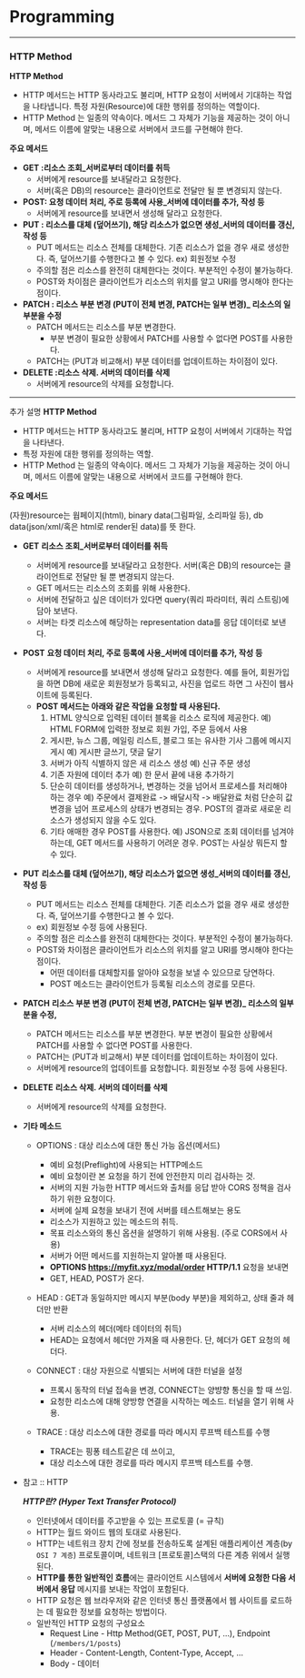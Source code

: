 
# Programming

---
### HTTP Method

**HTTP Method**

- HTTP 메서드는 HTTP 동사라고도 불리며, HTTP 요청이 서버에서 기대하는 작업을 나타냅니다. 특정 자원(Resource)에 대한 행위를 정의하는 역할이다.
- HTTP Method 는 일종의 약속이다. 메서드 그 자체가 기능을 제공하는 것이 아니며, 메서드 이름에 알맞는 내용으로 서버에서 코드를 구현해야 한다.

**주요 메서드**

- **GET :리소스 조회_서버로부터 데이터를 취득**
    - 서버에게 resource를 보내달라고 요청한다.
    - 서버(혹은 DB)의 resource는 클라이언트로 전달만 될 뿐 변경되지 않는다.
- **POST: 요청 데이터 처리, 주로 등록에 사용_서버에 데이터를 추가, 작성 등**
    - 서버에게 resource를 보내면서 생성해 달라고 요청한다.
- **PUT :  리소스를 대체 (덮어쓰기), 해당 리소스가 없으면 생성_서버의 데이터를 갱신, 작성 등**
    - PUT 메서드는 리소스 전체를 대체한다. 기존 리소스가 없을 경우 새로 생성한다.
      즉, 덮어쓰기를 수행한다고 볼 수 있다. ex) 회원정보 수정
    - 주의할 점은 리소스를 완전히 대체한다는 것이다. 부분적인 수정이 불가능하다.
    - POST와 차이점은 클라이언트가 리소스의 위치를 알고 URI를 명시해야 한다는 점이다.
- **PATCH : 리소스 부분 변경 (PUT이 전체 변경,  PATCH는 일부 변경)_ 리소스의 일부분을 수정**
    - PATCH 메서드는 리소스를 부분 변경한다.
        - 부분 변경이 필요한 상황에서 PATCH를 사용할 수 없다면 POST를 사용한다.
    - PATCH는 (PUT과 비교해서) 부분 데이터를 업데이트하는 차이점이 있다.
- **DELETE :리소스 삭제. 서버의 데이터를 삭제**
    - 서버에게 resource의 삭제를 요청합니다.

---
추가 설명
**HTTP Method**

- HTTP 메서드는 HTTP 동사라고도 불리며, HTTP 요청이 서버에서 기대하는 작업을 나타낸다.
- 특정 자원에 대한 행위를 정의하는 역할.
- HTTP Method 는 일종의 약속이다. 메서드 그 자체가 기능을 제공하는 것이 아니며, 메서드 이름에 알맞는 내용으로 서버에서 코드를 구현해야 한다.

**주요 메서드**

(자원)resource는 웝페이지(html), binary data(그림파일, 소리파일 등), db data(json/xml/혹은 html로 render된 data)를 뜻 한다.

- **GET**
  **리소스 조회_서버로부터 데이터를 취득**
  - 서버에게 resource를 보내달라고 요청한다.
    서버(혹은 DB)의 resource는 클라이언트로 전달만 될 뿐 변경되지 않는다.
  - GET 메서드는 리소스의 조회를 위해 사용한다.
  - 서버에 전달하고 싶은 데이터가 있다면 query(쿼리 파라미터, 쿼리 스트링)에 담아 보낸다.
  - 서버는 타겟 리소스에 해당하는 representation data를 응답 데이터로 보낸다.
  

- **POST**
  **요청 데이터 처리, 주로 등록에 사용_서버에 데이터를 추가, 작성 등**
  - 서버에게 resource를 보내면서 생성해 달라고 요청한다.
    예를 들어, 회원가입을 하면 DB에 새로운 회원정보가 등록되고, 사진을 업로드 하면 그 사진이 웹사이트에 등록된다.
  - **POST 메서드는 아래와 같은 작업을 요청할 때 사용된다.**
    1. HTML 양식으로 입력된 데이터 블록을 리소스 로직에 제공한다.
       예) HTML FORM에 입력한 정보로 회원 가입, 주문 등에서 사용
    2. 게시판, 뉴스 그룹, 메일링 리스트, 블로그 또는 유사한 기사 그룹에 메시지 게시
       예) 게시판 글쓰기, 댓글 달기
    3. 서버가 아직 식별하지 않은 새 리소스 생성
       예) 신규 주문 생성
    4. 기존 자원에 데이터 추가
       예) 한 문서 끝에 내용 추가하기
    5. 단순히 데이터를 생성하거나, 변경하는 것을 넘어서 프로세스를 처리해야 하는 경우
       예) 주문에서 결제완료 -> 배달시작 -> 배달완료 처럼 단순히 값 변경을 넘어 프로세스의 상태가 변경되는 경우. POST의 결과로 새로운 리소스가 생성되지 않을 수도 있다.
    6. 기타
       애매한 경우 POST를 사용한다.
       예) JSON으로 조회 데이터를 넘겨야 하는데, GET 메서드를 사용하기 어려운 경우. POST는 사실상 뭐든지 할 수 있다.


- **PUT**
  **리소스를 대체 (덮어쓰기), 해당 리소스가 없으면 생성_서버의 데이터를 갱신, 작성 등**
  - PUT 메서드는 리소스 전체를 대체한다. 기존 리소스가 없을 경우 새로 생성한다. 즉, 덮어쓰기를 수행한다고 볼 수 있다.
  - ex) 회원정보 수정 등에 사용된다.
  - 주의할 점은 리소스를 완전히 대체한다는 것이다. 부분적인 수정이 불가능하다.
  - POST와 차이점은 클라이언트가 리소스의 위치를 알고 URI를 명시해야 한다는 점이다.
    - 어떤 데이터를 대체할지를 알아야 요청을 보낼 수 있으므로 당연하다.
    - POST 메소드는 클라이언트가 등록될 리소스의 경로를 모른다.
    

- **PATCH**
  **리소스 부분 변경 (PUT이 전체 변경,  PATCH는 일부 변경)_ 리소스의 일부분을 수정,**
  - PATCH 메서드는 리소스를 부분 변경한다. 부분 변경이 필요한 상황에서 PATCH를 사용할 수 없다면 POST를 사용한다.
  - PATCH는 (PUT과 비교해서) 부분 데이터를 업데이트하는 차이점이 있다.
  - 서버에게 resource의 업데이트를 요청합니다. 회원정보 수정 등에 사용된다.
  
- **DELETE**
  **리소스 삭제. 서버의 데이터를 삭제**
  - 서버에게 resource의 삭제를 요청한다.
- **기타 메소드**
  - OPTIONS : 대상 리소스에 대한 통신 가능 옵션(메서드)
    - 예비 요청(Preflight)에 사용되는 HTTP메소드
    - 예비 요청이란 본 요청을 하기 전에 안전한지 미리 검사하는 것.
    - 서버의 지원 가능한 HTTP 메서드와 출처를 응답 받아 CORS 정책을 검사하기 위한 요청이다.
    - 서버에 실제 요청을 보내기 전에 서버를 테스트해보는 용도
    - 리소스가 지원하고 있는 메소드의 취득.
    - 목표 리소스와의 통신 옵션을 설명하기 위해 사용됨. (주로 CORS에서 사용)
    - 서버가 어떤 메서드를 지원하는지 알아볼 때 사용된다.
    - **OPTIONS https://myfit.xyz/modal/order HTTP/1.1** 요청을 보내면
    - GET, HEAD, POST가 온다.

  - HEAD : GET과 동일하지만 메시지 부분(body 부분)을 제외하고, 상태 줄과 헤더만 반환
    - 서버 리소스의 헤더(메타 데이터의 취득)
    - HEAD는 요청에서 헤더만 가져올 때 사용한다. 단, 헤더가 GET 요청의 헤더다.
  
  - CONNECT : 대상 자원으로 식별되는 서버에 대한 터널을 설정
    - 프록시 동작의 터널 접속을 변경, CONNECT는 양뱡향 통신을 할 때 쓰임.
    - 요청한 리소스에 대해 양방향 연결을 시작하는 메소드. 터널을 열기 위해 사용.

  - TRACE : 대상 리소스에 대한 경로를 따라 메시지 루프백 테스트를 수행
    - TRACE는 핑퐁 테스트같은 데 쓰이고,
    - 대상 리소스에 대한 경로를 따라 메시지 루프백 테스트를 수행.


- 참고 :: HTTP

  ***HTTP란? (Hyper Text Transfer Protocol)***
  - 인터넷에서 데이터를 주고받을 수 있는 프로토콜 (= 규칙)
  - HTTP는 월드 와이드 웹의 토대로 사용된다.
  - HTTP는 네트워크 장치 간에 정보를 전송하도록 설계된 애플리케이션 계층(by `OSI 7 계층`) 프로토콜이며, 네트워크 [프로토콜]스택의 다른 계층 위에서 실행된다.
  - **HTTP를 통한 일반적인 흐름**에는 클라이언트 시스템에서 **서버에 요청한 다음 서버에서 응답** 메시지를 보내는 작업이 포함된다.
  - HTTP 요청은 웹 브라우저와 같은 인터넷 통신 플랫폼에서 웹 사이트를 로드하는 데 필요한 정보를 요청하는 방법이다.
  - 일반적인 HTTP 요청의 구성요소
    - Request Line - Http Method(GET, POST, PUT, …), Endpoint (`/members/1/posts`)
    - Header - Content-Length, Content-Type, Accept, …
    - Body - 데이터
    